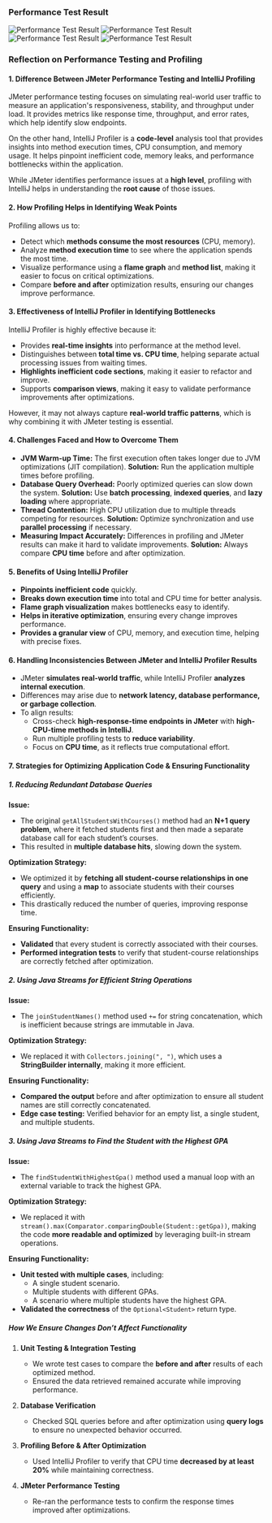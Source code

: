 ### Performance Test Result

![Performance Test Result](images/performance_test_result_all_student.png)
![Performance Test Result](images/performance_test_result_all_student_name_and_highest_gpa_1.png)
![Performance Test Result](images/performance_test_result_all_student_name_and_highest_gpa_2.png)
![Performance Test Result](images/performances_test_jmeter.png)

### **Reflection on Performance Testing and Profiling**

#### **1. Difference Between JMeter Performance Testing and IntelliJ Profiling**
JMeter performance testing focuses on simulating real-world user traffic to measure an application's responsiveness, stability, and throughput under load. It provides metrics like response time, throughput, and error rates, which help identify slow endpoints.

On the other hand, IntelliJ Profiler is a **code-level** analysis tool that provides insights into method execution times, CPU consumption, and memory usage. It helps pinpoint inefficient code, memory leaks, and performance bottlenecks within the application.

While JMeter identifies performance issues at a **high level**, profiling with IntelliJ helps in understanding the **root cause** of those issues.

#### **2. How Profiling Helps in Identifying Weak Points**
Profiling allows us to:
- Detect which **methods consume the most resources** (CPU, memory).
- Analyze **method execution time** to see where the application spends the most time.
- Visualize performance using a **flame graph** and **method list**, making it easier to focus on critical optimizations.
- Compare **before and after** optimization results, ensuring our changes improve performance.

#### **3. Effectiveness of IntelliJ Profiler in Identifying Bottlenecks**
IntelliJ Profiler is highly effective because it:
- Provides **real-time insights** into performance at the method level.
- Distinguishes between **total time vs. CPU time**, helping separate actual processing issues from waiting times.
- **Highlights inefficient code sections**, making it easier to refactor and improve.
- Supports **comparison views**, making it easy to validate performance improvements after optimizations.

However, it may not always capture **real-world traffic patterns**, which is why combining it with JMeter testing is essential.

#### **4. Challenges Faced and How to Overcome Them**
- **JVM Warm-up Time:** The first execution often takes longer due to JVM optimizations (JIT compilation). **Solution:** Run the application multiple times before profiling.
- **Database Query Overhead:** Poorly optimized queries can slow down the system. **Solution:** Use **batch processing**, **indexed queries**, and **lazy loading** where appropriate.
- **Thread Contention:** High CPU utilization due to multiple threads competing for resources. **Solution:** Optimize synchronization and use **parallel processing** if necessary.
- **Measuring Impact Accurately:** Differences in profiling and JMeter results can make it hard to validate improvements. **Solution:** Always compare **CPU time** before and after optimization.

#### **5. Benefits of Using IntelliJ Profiler**
- **Pinpoints inefficient code** quickly.
- **Breaks down execution time** into total and CPU time for better analysis.
- **Flame graph visualization** makes bottlenecks easy to identify.
- **Helps in iterative optimization**, ensuring every change improves performance.
- **Provides a granular view** of CPU, memory, and execution time, helping with precise fixes.

#### **6. Handling Inconsistencies Between JMeter and IntelliJ Profiler Results**
- JMeter **simulates real-world traffic**, while IntelliJ Profiler **analyzes internal execution**.
- Differences may arise due to **network latency, database performance, or garbage collection**.
- To align results:
    - Cross-check **high-response-time endpoints in JMeter** with **high-CPU-time methods in IntelliJ**.
    - Run multiple profiling tests to **reduce variability**.
    - Focus on **CPU time**, as it reflects true computational effort.

#### **7. Strategies for Optimizing Application Code & Ensuring Functionality**

##### **1. Reducing Redundant Database Queries**
**Issue:**
- The original `getAllStudentsWithCourses()` method had an **N+1 query problem**, where it fetched students first and then made a separate database call for each student’s courses.
- This resulted in **multiple database hits**, slowing down the system.

**Optimization Strategy:**
- We optimized it by **fetching all student-course relationships in one query** and using a **map** to associate students with their courses efficiently.
- This drastically reduced the number of queries, improving response time.

**Ensuring Functionality:**
- **Validated** that every student is correctly associated with their courses.
- **Performed integration tests** to verify that student-course relationships are correctly fetched after optimization.

##### **2. Using Java Streams for Efficient String Operations**
**Issue:**
- The `joinStudentNames()` method used `+=` for string concatenation, which is inefficient because strings are immutable in Java.

**Optimization Strategy:**
- We replaced it with `Collectors.joining(", ")`, which uses a **StringBuilder internally**, making it more efficient.

**Ensuring Functionality:**
- **Compared the output** before and after optimization to ensure all student names are still correctly concatenated.
- **Edge case testing:** Verified behavior for an empty list, a single student, and multiple students.

##### **3. Using Java Streams to Find the Student with the Highest GPA**
**Issue:**
- The `findStudentWithHighestGpa()` method used a manual loop with an external variable to track the highest GPA.

**Optimization Strategy:**
- We replaced it with `stream().max(Comparator.comparingDouble(Student::getGpa))`, making the code **more readable and optimized** by leveraging built-in stream operations.

**Ensuring Functionality:**
- **Unit tested with multiple cases**, including:
    - A single student scenario.
    - Multiple students with different GPAs.
    - A scenario where multiple students have the highest GPA.
- **Validated the correctness** of the `Optional<Student>` return type.

##### **How We Ensure Changes Don’t Affect Functionality**
1. **Unit Testing & Integration Testing**
    - We wrote test cases to compare the **before and after** results of each optimized method.
    - Ensured the data retrieved remained accurate while improving performance.

2. **Database Verification**
    - Checked SQL queries before and after optimization using **query logs** to ensure no unexpected behavior occurred.

3. **Profiling Before & After Optimization**
    - Used IntelliJ Profiler to verify that CPU time **decreased by at least 20%** while maintaining correctness.

4. **JMeter Performance Testing**
    - Re-ran the performance tests to confirm the response times improved after optimizations.
